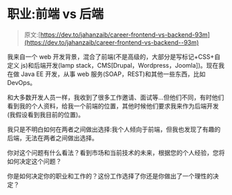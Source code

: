 # 职业:前端 vs 后端

> 原文:[https://dev.to/jahanzaib/career-frontend-vs-backend-93m](https://dev.to/jahanzaib/career-frontend-vs-backend--93m)

我来自一个 web 开发背景，混合了前端(不是高级的，大部分是写标记+CSS+自定义 js)和后端开发(lamp stack，CMS[Drupal，Wordpress，Joomla])。现在我在做 Java EE 开发，从事 web 服务(SOAP，REST)和其他一些东西，比如 DevOps。

和大多数开发人员一样，我收到了很多工作邀请、面试等...但他们不同，有时他们看到我的个人资料，给我一个前端的位置，其他时候他们要求我来作为后端开发(我假设看到我目前的位置)。

我只是不明白如何在两者之间做出选择:我个人倾向于前端，但我也发现了有趣的后端，无法在两者之间做出选择。

你对这个问题有什么看法？看到市场和当前技术的未来，根据您的个人经验，您将如何决定这个问题？

你是如何决定你的职业和工作的？这份工作选择了你还是你做出了一个理性的决定？